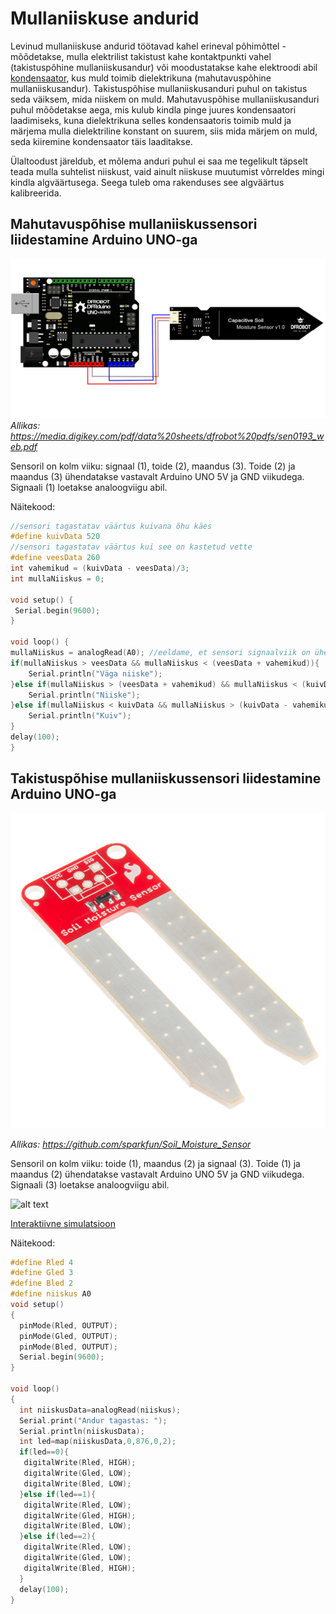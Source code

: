 # Mullaniiskuse andurid

Levinud mullaniiskuse andurid töötavad kahel erineval põhimõttel - mõõdetakse, mulla elektrilist takistust kahe kontaktpunkti vahel (takistuspõhine mullaniiskusandur) või moodustatakse kahe elektroodi abil [kondensaator](https://github.com/nullyks/Arduino-baaselemendid/blob/main/materjalid/4_kondensaatorid.md), kus muld toimib dielektrikuna (mahutavuspõhine mullaniiskusandur). Takistuspõhise mullaniiskusanduri puhul on takistus seda väiksem, mida niiskem on muld. Mahutavuspõhise mullaniiskusanduri puhul mõõdetakse aega, mis kulub kindla pinge juures kondensaatori laadimiseks, kuna dielektrikuna selles kondensaatoris toimib muld ja märjema mulla dielektriline konstant on suurem, siis mida märjem on muld, seda kiiremine kondensaator täis laaditakse.

Ülaltoodust järeldub, et mõlema anduri puhul ei saa me tegelikult täpselt teada mulla suhtelist niiskust, vaid ainult niiskuse muutumist võrreldes mingi kindla algväärtusega. Seega tuleb oma rakenduses see algväärtus kalibreerida.

## Mahutavuspõhise mullaniiskussensori liidestamine Arduino UNO-ga
![alt text](meedia/capSensor.png)
*Allikas: https://media.digikey.com/pdf/data%20sheets/dfrobot%20pdfs/sen0193_web.pdf*

Sensoril on kolm viiku: signaal (1), toide (2), maandus (3). Toide (2) ja maandus (3) ühendatakse vastavalt Arduino UNO 5V ja GND viikudega. Signaali (1) loetakse analoogviigu abil.

Näitekood:
~~~cpp
//sensori tagastatav väärtus kuivana õhu käes
#define kuivData 520 
//sensori tagastatav väärtus kui see on kastetud vette
#define veesData 260 
int vahemikud = (kuivData - veesData)/3; 
int mullaNiiskus = 0;

void setup() {
 Serial.begin(9600); 
}

void loop() {
mullaNiiskus = analogRead(A0); //eeldame, et sensori signaalviik on ühendatud A0-ga
if(mullaNiiskus > veesData && mullaNiiskus < (veesData + vahemikud)){
    Serial.println("Väga niiske");
}else if(mullaNiiskus > (veesData + vahemikud) && mullaNiiskus < (kuivData - vahemikud)){
    Serial.println("Niiske");
}else if(mullaNiiskus < kuivData && mullaNiiskus > (kuivData - vahemikud)){
    Serial.println("Kuiv");
}
delay(100);
} 
~~~

## Takistuspõhise mullaniiskussensori liidestamine Arduino UNO-ga

![alt text](meedia/rstSensor.jpg)

*Allikas: https://github.com/sparkfun/Soil_Moisture_Sensor*

Sensoril on kolm viiku: toide (1), maandus (2) ja signaal (3). Toide (1) ja maandus (2) ühendatakse vastavalt Arduino UNO 5V ja GND viikudega. Signaali (3) loetakse analoogviigu abil.

![alt text](meedia/rstSensorNäide.png)

[Interaktiivne simulatsioon](https://www.tinkercad.com/things/4pnOvk3wPmM-mullaniiskusandur?sharecode=pWHr1Q7Gbze-wi4If8gJDYhszK5PpjZSsQYjYZZKnzA)

Näitekood:
~~~cpp
#define Rled 4
#define	Gled 3
#define	Bled 2
#define niiskus A0
void setup()
{
  pinMode(Rled, OUTPUT);
  pinMode(Gled, OUTPUT);
  pinMode(Bled, OUTPUT);
  Serial.begin(9600);
}

void loop()
{
  int niiskusData=analogRead(niiskus);
  Serial.print("Andur tagastas: ");
  Serial.println(niiskusData);
  int led=map(niiskusData,0,876,0,2);
  if(led==0){
   digitalWrite(Rled, HIGH);
   digitalWrite(Gled, LOW);
   digitalWrite(Bled, LOW); 
  }else if(led==1){
   digitalWrite(Rled, LOW);
   digitalWrite(Gled, HIGH);
   digitalWrite(Bled, LOW);
  }else if(led==2){
   digitalWrite(Rled, LOW);
   digitalWrite(Gled, LOW);
   digitalWrite(Bled, HIGH);
  }
  delay(100);
}
~~~